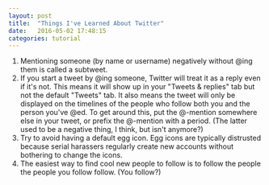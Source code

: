 ```yaml
---
layout: post
title:  "Things I've Learned About Twitter"
date:   2016-05-02 17:48:15
categories: tutorial
---
```

1. Mentioning someone (by name or username) negatively without @ing them is called a subtweet.
2. If you start a tweet by @ing someone, Twitter will treat it as a reply even if it's not. This means it will show up in your "Tweets & replies" tab but not the default "Tweets" tab. It also means the tweet will only be displayed on the timelines of the people who follow both you and the person you've @ed. To get around this, put the @-mention somewhere else in your tweet, or prefix the @-mention with a period. (The latter used to be a negative thing, I think, but isn't anymore?)
3. Try to avoid having a default egg icon. Egg icons are typically distrusted because serial harassers regularly create new accounts without bothering to change the icons.
4. The easiest way to find cool new people to follow is to follow the people the people you follow follow. (You follow?)